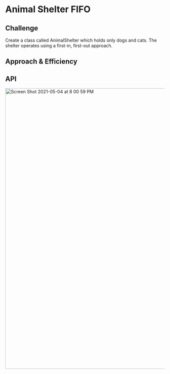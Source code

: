 
# Animal Shelter FIFO


## Challenge
Create a class called AnimalShelter which holds only dogs and cats. The shelter operates using a first-in, first-out approach.

## Approach & Efficiency
<!-- What approach did you take? Why? What is the Big O space/time for this approach? -->

## API
<!-- Description of each method publicly available to your Stack and Queue-->

<img width="885" alt="Screen Shot 2021-05-04 at 8 00 59 PM" src="https://user-images.githubusercontent.com/66962689/117090216-57956f00-ad1d-11eb-9878-1d6861b30d2e.png">
